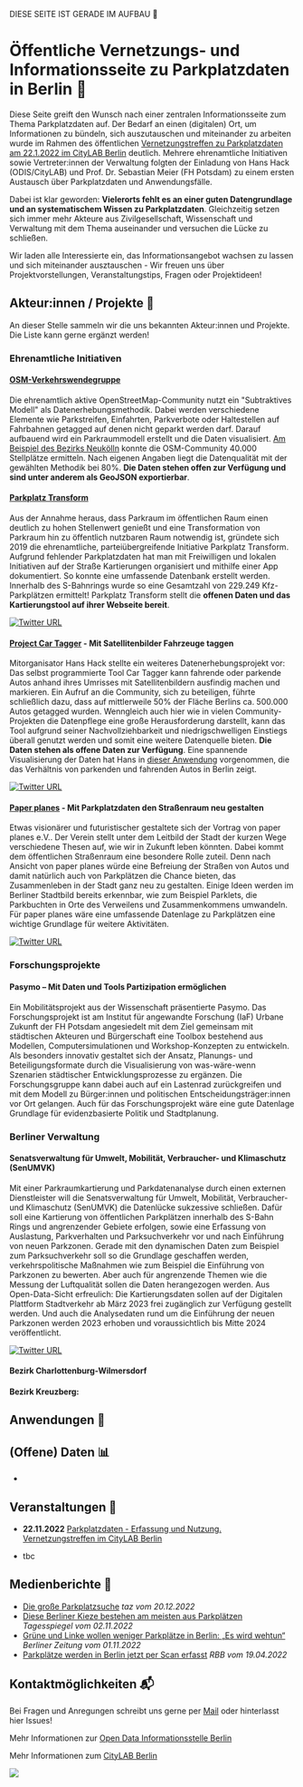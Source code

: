 DIESE SEITE IST GERADE IM AUFBAU :construction:

# Öffentliche Vernetzungs- und Informationsseite zu Parkplatzdaten in Berlin :wave:

Diese Seite greift den Wunsch nach einer zentralen Informationsseite zum Thema Parkplatzdaten auf. Der Bedarf an einen (digitalen) Ort, um Informationen zu bündeln, sich auszutauschen und miteinander zu arbeiten wurde im Rahmen des öffentlichen [Vernetzungstreffen zu Parkplatzdaten am 22.1.2022 im CityLAB Berlin](https://odis-berlin.de/aktuelles/2022-12-01-parkplatztreffen/) deutlich. Mehrere ehrenamtliche Initiativen sowie Vertreter:innen der Verwaltung folgten der Einladung von Hans Hack (ODIS/CityLAB) und Prof. Dr. Sebastian Meier (FH Potsdam) zu einem ersten Austausch über Parkplatzdaten und Anwendungsfälle. 

Dabei ist klar geworden: **Vielerorts fehlt es an einer guten Datengrundlage und an systematischem Wissen zu Parkplatzdaten**. Gleichzeitig setzen sich immer mehr Akteure aus Zivilgesellschaft, Wissenschaft und Verwaltung mit dem Thema auseinander und versuchen die Lücke zu schließen.

Wir laden alle Interessierte ein, das Informationsangebot wachsen zu lassen und sich miteinander ausztauschen - Wir freuen uns über Projektvorstellungen, Veranstaltungstips, Fragen oder Projektideen!

## Akteur:innen / Projekte :busts_in_silhouette:
An dieser Stelle sammeln wir die uns bekannten Akteur:innen und Projekte. Die Liste kann gerne ergänzt werden!

### Ehrenamtliche Initiativen

#### [OSM-Verkehrswendegruppe](https://wiki.openstreetmap.org/wiki/Berlin/Verkehrswende)
Die ehrenamtlich aktive OpenStreetMap-Community nutzt ein "Subtraktives Modell" als Datenerhebungsmethodik. Dabei werden verschiedene Elemente wie Parkstreifen, Einfahrten, Parkverbote oder Haltestellen auf Fahrbahnen getagged auf denen nicht geparkt werden darf. Darauf aufbauend wird ein Parkraummodell erstellt und die Daten visualisiert. [Am Beispiel des Bezirks Neukölln](https://strassenraumkarte.osm-berlin.org/about) konnte die OSM-Community 40.000 Stellplätze ermitteln. Nach eigenen Angaben liegt die Datenqualität mit der gewählten Methodik bei 80%. **Die Daten stehen offen zur Verfügung und sind unter anderem als GeoJSON exportierbar**. 

#### [Parkplatz Transform](https://www.xtransform.org)
Aus der Annahme heraus, dass Parkraum im öffentlichen Raum einen deutlich zu hohen Stellenwert genießt und eine Transformation von Parkraum hin zu öffentlich nutzbaren Raum notwendig ist, gründete sich 2019 die ehrenamtliche, parteiübergreifende Initiative Parkplatz Transform. Aufgrund fehlender Parkplatzdaten hat man mit Freiwilligen und lokalen Initiativen auf der Straße Kartierungen organisiert und mithilfe einer App dokumentiert. So konnte eine umfassende Datenbank erstellt werden. Innerhalb des S-Bahnrings wurde so eine Gesamtzahl von 229.249 Kfz-Parkplätzen ermittelt! Parkplatz Transform stellt die **offenen Daten und das Kartierungstool auf ihrer Webseite bereit**.

[![Twitter URL](https://img.shields.io/twitter/url/https/twitter.com/ParkplatzT.svg?style=social&label=Follow%20%40ParkplatzT)](https://twitter.com/ParkplatzT)

#### [Project Car Tagger](https://github.com/hanshack/car-tagging-data-berlin/) - Mit Satellitenbilder Fahrzeuge taggen
Mitorganisator Hans Hack stellte ein weiteres Datenerhebungsprojekt vor: Das selbst programmierte Tool Car Tagger kann fahrende oder parkende Autos anhand ihres Umrisses mit Satellitenbildern ausfindig machen und markieren. Ein Aufruf an die Community, sich zu beteiligen, führte schließlich dazu, dass auf mittlerweile 50% der Fläche Berlins ca. 500.000 Autos getagged wurden. Wenngleich auch hier wie in vielen Community-Projekten die Datenpflege eine große Herausforderung darstellt, kann das Tool aufgrund seiner Nachvollziehbarkeit und niedrigschwelligen Einstiegs überall genutzt werden und somit eine weitere Datenquelle bieten. **Die Daten stehen als offene Daten zur Verfügung**. Eine spannende Visualisierung der Daten hat Hans in [dieser Anwendung](https://hanshack.com/howmanycars/?viewRatio=false&zoom=13.084933259369187&lng=13.443490099742121&lat=52.47016553456325) vorgenommen, die das Verhältnis von parkenden und fahrenden Autos in Berlin zeigt.

[![Twitter URL](https://img.shields.io/twitter/url/https/twitter.com/cartagger.svg?style=social&label=Follow%20%40cartagger)](https://twitter.com/cartagger)

#### [Paper planes](https://www.paper-planes.net) - Mit Parkplatzdaten den Straßenraum neu gestalten
Etwas visionärer und futuristischer gestaltete sich der Vortrag von paper planes e.V.. Der Verein stellt unter dem Leitbild der Stadt der kurzen Wege verschiedene Thesen auf, wie wir in Zukunft leben könnten. Dabei kommt dem öffentlichen Straßenraum eine besondere Rolle zuteil. Denn nach Ansicht von paper planes würde eine Befreiung der Straßen von Autos und damit natürlich auch von Parkplätzen die Chance bieten, das Zusammenleben in der Stadt ganz neu zu gestalten. Einige Ideen werden im Berliner Stadtbild bereits erkennbar, wie zum Beispiel Parklets, die Parkbuchten in Orte des Verweilens und Zusammenkommens umwandeln. Für paper planes wäre eine umfassende Datenlage zu Parkplätzen eine wichtige Grundlage für weitere Aktivitäten.

[![Twitter URL](https://img.shields.io/twitter/url/https/twitter.com/hey_paperplanes.svg?style=social&label=Follow%20%40hey_paperplanes)](https://twitter.com/hey_paperplanes)

### Forschungsprojekte 

#### Pasymo – Mit Daten und Tools Partizipation ermöglichen
Ein Mobilitätsprojekt aus der Wissenschaft präsentierte Pasymo. Das Forschungsprojekt ist am Institut für angewandte Forschung (IaF) Urbane Zukunft der FH Potsdam angesiedelt mit dem Ziel gemeinsam mit städtischen Akteuren und Bürgerschaft eine Toolbox bestehend aus Modellen, Computersimulationen und Workshop-Konzepten zu entwickeln. Als besonders innovativ gestaltet sich der Ansatz, Planungs- und Beteiligungsformate durch die Visualisierung von was-wäre-wenn Szenarien städtischer Entwicklungsprozesse zu ergänzen. Die Forschungsgruppe kann dabei auch auf ein Lastenrad zurückgreifen und mit dem Modell zu Bürger:innen und politischen Entscheidungsträger:innen vor Ort gelangen. Auch für das Forschungsprojekt wäre eine gute Datenlage Grundlage für evidenzbasierte Politik und Stadtplanung.

### Berliner Verwaltung

#### Senatsverwaltung für Umwelt, Mobilität, Verbraucher- und Klimaschutz (SenUMVK)
Mit einer Parkraumkartierung und Parkdatenanalyse durch einen externen Dienstleister will die Senatsverwaltung für Umwelt, Mobilität, Verbraucher- und Klimaschutz (SenUMVK) die Datenlücke sukzessive schließen. Dafür soll eine Kartierung von öffentlichen Parkplätzen innerhalb des S-Bahn Rings und angrenzender Gebiete erfolgen, sowie eine Erfassung von Auslastung, Parkverhalten und Parksuchverkehr vor und nach Einführung von neuen Parkzonen. Gerade mit den dynamischen Daten zum Beispiel zum Parksuchverkehr soll so die Grundlage geschaffen werden, verkehrspolitische Maßnahmen wie zum Beispiel die Einführung von Parkzonen zu bewerten. Aber auch für angrenzende Themen wie die Messung der Luftqualität sollen die Daten herangezogen werden. Aus Open-Data-Sicht erfreulich: Die Kartierungsdaten sollen auf der Digitalen Plattform Stadtverkehr ab März 2023 frei zugänglich zur Verfügung gestellt werden. Und auch die Analysedaten rund um die Einführung der neuen Parkzonen werden 2023 erhoben und voraussichtlich bis Mitte 2024 veröffentlicht.

[![Twitter URL](https://img.shields.io/twitter/url/https/twitter.com/SenUMVKBerlin.svg?style=social&label=Follow%20%40SenUMVKBerlin)](https://twitter.com/SenUMVKBerlin)

#### Bezirk Charlottenburg-Wilmersdorf


#### Bezirk Kreuzberg: 



## Anwendungen :car:

## (Offene) Daten :bar_chart:
-

## Veranstaltungen :date:
* **22.11.2022** [Parkplatzdaten - Erfassung und Nutzung. Vernetzungstreffen im CityLAB Berlin](https://citylab-berlin.org/de/events/parkplatzdaten-erfassung-und-nutzung/)
- tbc

## Medienberichte :newspaper:
- [Die große Parkplatzsuche](https://taz.de/Recht-auf-Stadt/!5902129/) *taz vom 20.12.2022*
- [Diese Berliner Kieze bestehen am meisten aus Parkplätzen](https://interaktiv.tagesspiegel.de/lab/wie-viele-autos-gibt-es-in-meiner-nachbarschaft-diese-berliner-kieze-bestehen-am-meisten-aus-parkplaetzen/) *Tagesspiegel vom 02.11.2022*
- [Grüne und Linke wollen weniger Parkplätze in Berlin: „Es wird wehtun“](https://www.berliner-zeitung.de/mensch-metropole/gruene-und-linke-wollen-weniger-parkplaetze-in-berlin-es-wird-wehtun-li.282453) *Berliner Zeitung vom 01.11.2022*
- [Parkplätze werden in Berlin jetzt per Scan erfasst](https://www.rbb24.de/panorama/beitrag/2022/04/berlin-parkplaetze-scan-parken-erfassung-auslastung-saubere-luft.html) *RBB vom 19.04.2022*


## Kontaktmöglichkeiten :mailbox_with_mail:
Bei Fragen und Anregungen schreibt uns gerne per [Mail](mailto:odis@ts.berlin) oder hinterlasst hier Issues!


Mehr Informationen zur [Open Data Informationsstelle Berlin](https://odis-berlin.de)

Mehr Informationen zum [CityLAB Berlin](https://citylab-berlin.org/de/start/)





[<img src="https://odis-berlin.de/assets/images/page/odis-logo_contact/.png">](./verwaltung.md)


